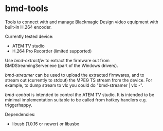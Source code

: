 bmd-tools
=========

Tools to connect with and manage Blackmagic Design video
equipment with built-in H.264 encoder.

Currently tested device:

 * ATEM TV studio
 * H.264 Pro Recorder (limited supported)

Use *bmd-extractfw* to extract the firmware out from
BMDStreamingServer.exe (part of the Windows drivers).

*bmd-streamer* can be used to upload the extracted firmwares,
and to stream out (currently to stdout) the MPEG TS stream
from the device. For example, to dump stream to vlc you could
do "bmd-streamer | vlc -".

*bmd-control* is intended to control the ATEM TV studio. It
is intended to be minimal implementation suitable to be called
from hotkey handlers e.g. triggerhappy.

Dependencies:
 * libusb (1.0.16 or newer) or libusbx
